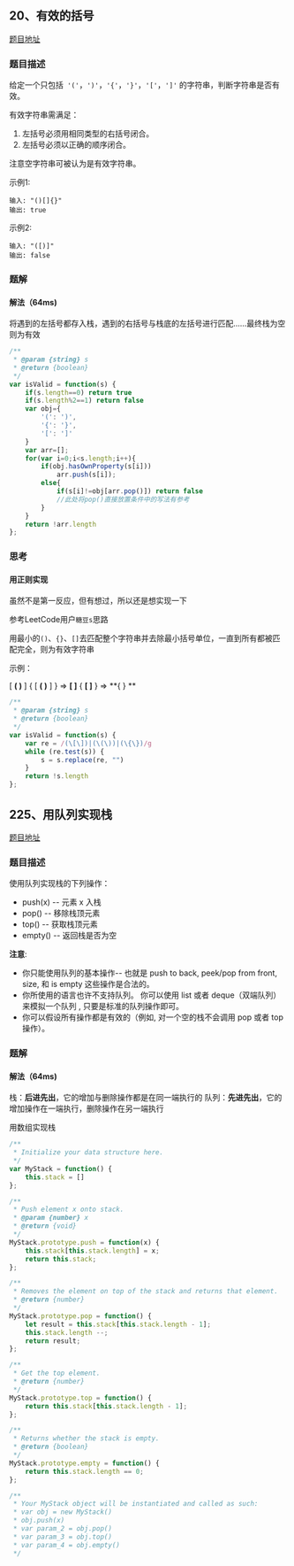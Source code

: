 ## 20、有效的括号

[题目地址](https://leetcode-cn.com/problems/valid-parentheses/)

### 题目描述
给定一个只包括` '('`，`')'`，`'{'`，`'}'`，`'['`，`']'` 的字符串，判断字符串是否有效。

有效字符串需满足：

1. 左括号必须用相同类型的右括号闭合。
2. 左括号必须以正确的顺序闭合。

注意空字符串可被认为是有效字符串。

示例1:

```
输入: "()[]{}"
输出: true
```

示例2:

```
输入: "([)]"
输出: false
```



### 题解

#### 解法（64ms)

将遇到的左括号都存入栈，遇到的右括号与栈底的左括号进行匹配……最终栈为空则为有效

```javascript
/**
 * @param {string} s
 * @return {boolean}
 */
var isValid = function(s) {
    if(s.length==0) return true
    if(s.length%2==1) return false
    var obj={
        '(': ')',
        '{': '}',
        '[': ']'
    }
    var arr=[];
    for(var i=0;i<s.length;i++){
        if(obj.hasOwnProperty(s[i]))
            arr.push(s[i]);
        else{
            if(s[i]!=obj[arr.pop()]) return false
            //此处将pop()直接放置条件中的写法有参考
        }
    }
    return !arr.length
};
```



### 思考

####  用正则实现

虽然不是第一反应，但有想过，所以还是想实现一下

参考LeetCode用户` 糖豆s `思路

用最小的`()`、`{}`、`[]`去匹配整个字符串并去除最小括号单位，一直到所有都被匹配完全，则为有效字符串

示例：

[ **( )** ] { [ **( )** ] }  => **[ ]** { **[ ]** } => **{ } **

```javascript
/**
 * @param {string} s
 * @return {boolean}
 */
var isValid = function(s) {
	var re = /(\[\])|(\(\))|(\{\})/g
	while (re.test(s)) {
		s = s.replace(re, "")
	}
	return !s.length
};
```




## 225、用队列实现栈

[题目地址](https://leetcode-cn.com/problems/implement-stack-using-queues/)

### 题目描述
使用队列实现栈的下列操作：

- push(x) -- 元素 x 入栈
- pop() -- 移除栈顶元素
- top() -- 获取栈顶元素
- empty() -- 返回栈是否为空

**注意**:

- 你只能使用队列的基本操作-- 也就是 push to back, peek/pop from front, size, 和 is empty 这些操作是合法的。
- 你所使用的语言也许不支持队列。 你可以使用 list 或者 deque（双端队列）来模拟一个队列 , 只要是标准的队列操作即可。
- 你可以假设所有操作都是有效的（例如, 对一个空的栈不会调用 pop 或者 top 操作）。



### 题解

#### 解法（64ms)

栈：**后进先出**，它的增加与删除操作都是在同一端执行的
队列：**先进先出**，它的增加操作在一端执行，删除操作在另一端执行

用数组实现栈

```javascript
/**
 * Initialize your data structure here.
 */
var MyStack = function() {
    this.stack = []
};

/**
 * Push element x onto stack. 
 * @param {number} x
 * @return {void}
 */
MyStack.prototype.push = function(x) {
    this.stack[this.stack.length] = x;
    return this.stack;
};

/**
 * Removes the element on top of the stack and returns that element.
 * @return {number}
 */
MyStack.prototype.pop = function() {
    let result = this.stack[this.stack.length - 1];
    this.stack.length --;
    return result;
};

/**
 * Get the top element.
 * @return {number}
 */
MyStack.prototype.top = function() {
    return this.stack[this.stack.length - 1];
};

/**
 * Returns whether the stack is empty.
 * @return {boolean}
 */
MyStack.prototype.empty = function() {
    return this.stack.length == 0;
};

/**
 * Your MyStack object will be instantiated and called as such:
 * var obj = new MyStack()
 * obj.push(x)
 * var param_2 = obj.pop()
 * var param_3 = obj.top()
 * var param_4 = obj.empty()
 */
```